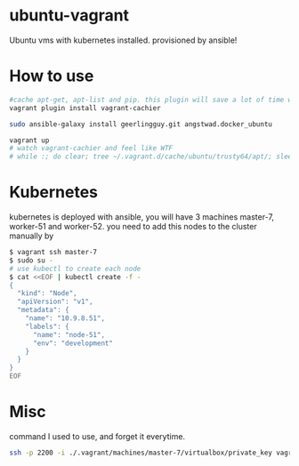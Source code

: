 # ubuntu-vagrant
Ubuntu vms with kubernetes installed. provisioned by ansible!

# How to use
 ```bash
 #cache apt-get, apt-list and pip. this plugin will save a lot of time while provisioning your machines
 vagrant plugin install vagrant-cachier

 sudo ansible-galaxy install geerlingguy.git angstwad.docker_ubuntu

 vagrant up
 # watch vagrant-cachier and feel like WTF
 # while :; do clear; tree ~/.vagrant.d/cache/ubuntu/trusty64/apt/; sleep 2; done
 ```

# Kubernetes
kubernetes is deployed with ansible, you will have 3 machines master-7, worker-51 and worker-52.  you need to add this nodes to the cluster manually by
```bash
$ vagrant ssh master-7
$ sudo su -
# use kubectl to create each node
$ cat <<EOF | kubectl create -f -
{
  "kind": "Node",
  "apiVersion": "v1",
  "metadata": {
    "name": "10.9.8.51",
    "labels": {
      "name": "node-51",
      "env": "development"
    }
  }
}
EOF
```


# Misc
command I used to use, and forget it everytime.
```bash
ssh -p 2200 -i ./.vagrant/machines/master-7/virtualbox/private_key vagrant@127.0.0.1
```
